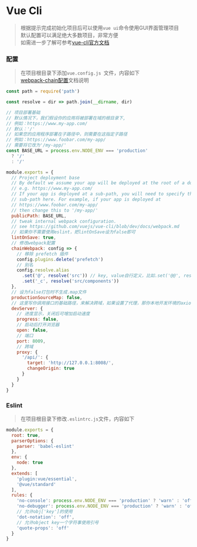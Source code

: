 # Vue Cli

> 根据提示完成初始化项目后可以使用```vue ui```命令使用GUI界面管理项目  
> 默认配置可以满足绝大多数项目，非常方便  
> 如需进一步了解可参考[vue-cli官方文档](https://cli.vuejs.org/zh/guide/)  

### 配置

> 在项目根目录下添加```vue.config.js ```文件，内容如下  
> [webpack-chain配置](https://github.com/Yatoo2018/webpack-chain/tree/zh-cmn-Hans)文档说明

```javascript
const path = require('path')

const resolve = dir => path.join(__dirname, dir)

// 项目部署基础
// 默认情况下，我们假设你的应用将被部署在域的根目录下,
// 例如：https://www.my-app.com/
// 默认：'/'
// 如果您的应用程序部署在子路径中，则需要在这指定子路径
// 例如：https://www.foobar.com/my-app/
// 需要将它改为'/my-app/'
const BASE_URL = process.env.NODE_ENV === 'production'
  ? '/'
  : '/'

module.exports = {
  // Project deployment base
  // By default we assume your app will be deployed at the root of a domain,
  // e.g. https://www.my-app.com/
  // If your app is deployed at a sub-path, you will need to specify that
  // sub-path here. For example, if your app is deployed at
  // https://www.foobar.com/my-app/
  // then change this to '/my-app/'
  publicPath: BASE_URL,
  // tweak internal webpack configuration.
  // see https://github.com/vuejs/vue-cli/blob/dev/docs/webpack.md
  // 如果你不需要使用eslint，把lintOnSave设为false即可
  lintOnSave: true,
  // 修改webpack配置
  chainWebpack: config => {
    // 移除 prefetch 插件
    config.plugins.delete('prefetch')
    // 别名
    config.resolve.alias
      .set('@', resolve('src')) // key, value自行定义，比如.set('@@', resolve('src/components'))
      .set('_c', resolve('src/components'))
  },
  // 设为false打包时不生成.map文件
  productionSourceMap: false,
  // 这里写你调用接口的基础路径，来解决跨域，如果设置了代理，那你本地开发环境的axios的baseUrl要写为 '' ，即空字符串
  devServer: {
    // 进度显示，关闭后可增加启动速度
    progress: false,
    // 启动后打开浏览器
    open: false,
    // 端口
    port: 8009,
    // 跨域
    proxy: {
      '/api/': {
        target: 'http://127.0.0.1:8008/',
        changeOrigin: true
      }
    }
  }
}
```

### Eslint

> 在项目根目录下修改```.eslintrc.js```文件，内容如下  

```javascript
module.exports = {
  root: true,
  parserOptions: {
    parser: 'babel-eslint'
  },
  env: {
    node: true
  },
  extends: [
    'plugin:vue/essential',
    '@vue/standard'
  ],
  rules: {
    'no-console': process.env.NODE_ENV === 'production' ? 'warn' : 'off',
    'no-debugger': process.env.NODE_ENV === 'production' ? 'warn' : 'off',
    // 允许obj['key']的使用
    'dot-notation': 'off',
    // 允许object key一个字符事使用引号
    'quote-props': 'off'
  }
}
```
